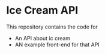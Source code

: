 # Ice Cream API

This repository contains the code for

- An API about ic cream
- AN example front-end for that API
